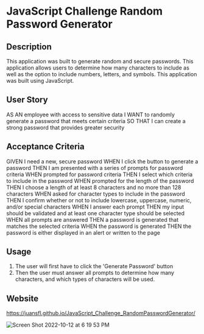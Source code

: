 # JavaScript Challenge Random Password Generator

## Description
This application was built to generate random and secure passwords. This application allows users to determine how many characters to include as well as the option to include numbers, letters, and symbols. This application was built using JavaScript.

## User Story
AS AN employee with access to sensitive data
I WANT to randomly generate a password that meets certain criteria
SO THAT I can create a strong password that provides greater security

## Acceptance Criteria
GIVEN I need a new, secure password
WHEN I click the button to generate a password
THEN I am presented with a series of prompts for password criteria
WHEN prompted for password criteria
THEN I select which criteria to include in the password
WHEN prompted for the length of the password
THEN I choose a length of at least 8 characters and no more than 128 characters
WHEN asked for character types to include in the password
THEN I confirm whether or not to include lowercase, uppercase, numeric, and/or special characters
WHEN I answer each prompt
THEN my input should be validated and at least one character type should be selected
WHEN all prompts are answered
THEN a password is generated that matches the selected criteria
WHEN the password is generated
THEN the password is either displayed in an alert or written to the page

## Usage
1. The user will first have to click the 'Generate Password' button
2. Then the user must answer all prompts to determine how many characters, and which types of characters will be used.

## Website
https://juansfl.github.io/JavaScript_Challenge_RandomPasswordGenerator/

![Screen Shot 2022-10-12 at 6 19 53 PM](https://user-images.githubusercontent.com/113400746/195492771-146e50a0-df85-4f90-9912-9a2402219f15.png)
